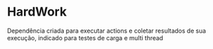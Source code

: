 # HardWork
Dependência criada para executar actions e coletar resultados de sua execução, indicado para testes de carga e multi thread
